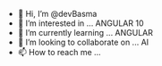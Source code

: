 - 👋 Hi, I’m @devBasma
- 👀 I’m interested in ... ANGULAR 10
- 🌱 I’m currently learning ... ANGULAR
- 💞️ I’m looking to collaborate on ... AI
- 📫 How to reach me ...

<!---
devBasma/devBasma is a ✨ special ✨ repository because its `README.md` (this file) appears on your GitHub profile.
You can click the Preview link to take a look at your changes.
--->
